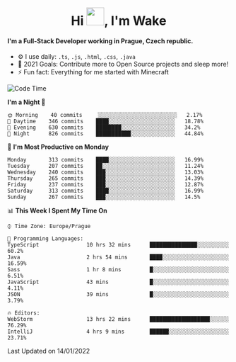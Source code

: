 <h1 align="center">Hi <img src="https://raw.githubusercontent.com/MrWakeCZ/MrWakeCZ/master/Hi.gif" width="40px" />, I'm Wake</h1>

#### I'm a Full-Stack Developer working in Prague, Czech republic.
- ⚙️ I use daily: `.ts`, `.js`, `.html`, `.css`, `.java`
- 🥅 2021 Goals: Contribute more to Open Source projects and sleep more!
- ⚡ Fun fact: Everything for me started with Minecraft

<!--START_SECTION:waka-->
![Code Time](http://img.shields.io/badge/Code%20Time-2%2C052%20hrs%2058%20mins-blue)

**I'm a Night 🦉** 

```text
🌞 Morning    40 commits     ░░░░░░░░░░░░░░░░░░░░░░░░░   2.17% 
🌆 Daytime    346 commits    ████░░░░░░░░░░░░░░░░░░░░░   18.78% 
🌃 Evening    630 commits    ████████░░░░░░░░░░░░░░░░░   34.2% 
🌙 Night      826 commits    ███████████░░░░░░░░░░░░░░   44.84%

```
📅 **I'm Most Productive on Monday** 

```text
Monday       313 commits    ████░░░░░░░░░░░░░░░░░░░░░   16.99% 
Tuesday      207 commits    ██░░░░░░░░░░░░░░░░░░░░░░░   11.24% 
Wednesday    240 commits    ███░░░░░░░░░░░░░░░░░░░░░░   13.03% 
Thursday     265 commits    ███░░░░░░░░░░░░░░░░░░░░░░   14.39% 
Friday       237 commits    ███░░░░░░░░░░░░░░░░░░░░░░   12.87% 
Saturday     313 commits    ████░░░░░░░░░░░░░░░░░░░░░   16.99% 
Sunday       267 commits    ███░░░░░░░░░░░░░░░░░░░░░░   14.5%

```


📊 **This Week I Spent My Time On** 

```text
⌚︎ Time Zone: Europe/Prague

💬 Programming Languages: 
TypeScript               10 hrs 32 mins      ███████████████░░░░░░░░░░   60.2% 
Java                     2 hrs 54 mins       ████░░░░░░░░░░░░░░░░░░░░░   16.59% 
Sass                     1 hr 8 mins         █░░░░░░░░░░░░░░░░░░░░░░░░   6.51% 
JavaScript               43 mins             █░░░░░░░░░░░░░░░░░░░░░░░░   4.11% 
JSON                     39 mins             █░░░░░░░░░░░░░░░░░░░░░░░░   3.79%

🔥 Editors: 
WebStorm                 13 hrs 22 mins      ███████████████████░░░░░░   76.29% 
IntelliJ                 4 hrs 9 mins        ██████░░░░░░░░░░░░░░░░░░░   23.71%

```


 Last Updated on 14/01/2022
<!--END_SECTION:waka-->
